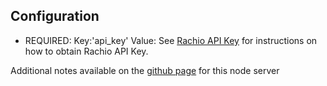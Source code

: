 ## Configuration
* REQUIRED: Key:'api_key' Value: See [Rachio API Key](https://rachio.readme.io/v1.0/docs) for instructions on how to obtain Rachio API Key.

Additional notes available on the [github page](https://github.com/fahrer16/udi-rachio-poly) for this node server
